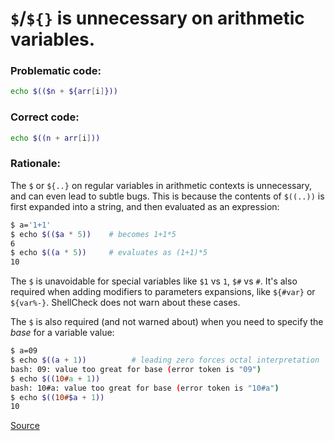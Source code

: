 # `$`/`${}` is unnecessary on arithmetic variables.

### Problematic code:

```sh
echo $(($n + ${arr[i]}))
```

### Correct code:

```sh
echo $((n + arr[i]))
```

### Rationale:

The `$` or `${..}` on regular variables in arithmetic contexts is unnecessary, and can even lead to subtle bugs. This is because the contents of `$((..))` is first expanded into a string, and then evaluated as an expression:

```sh
$ a='1+1'
$ echo $(($a * 5))    # becomes 1+1*5
6
$ echo $((a * 5))     # evaluates as (1+1)*5
10
```

The `$` is unavoidable for special variables like `$1` vs `1`, `$#` vs `#`. It's also required when adding modifiers to parameters expansions, like `${#var}` or `${var%-}`. ShellCheck does not warn about these cases.

The `$` is also required (and not warned about) when you need to specify the *base* for a variable value:

```sh
$ a=09
$ echo $((a + 1))          # leading zero forces octal interpretation
bash: 09: value too great for base (error token is "09")
$ echo $((10#a + 1))
bash: 10#a: value too great for base (error token is "10#a")
$ echo $((10#$a + 1))
10
```
[Source](https://github.com/koalaman/shellcheck/wiki/SC2004)


